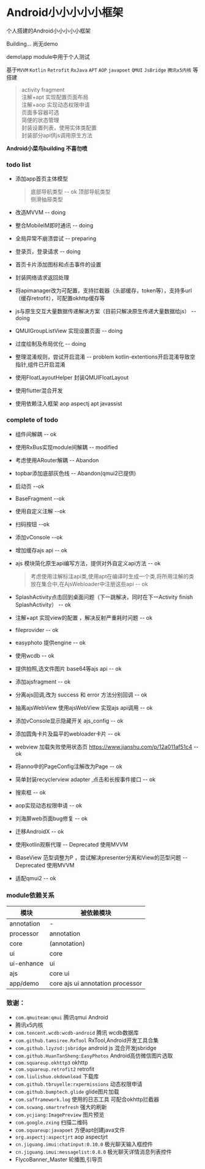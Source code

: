 # Android小小小小小框架
个人搭建的Android小小小小小框架 

Building...  尚无demo

demo\app module中用于个人测试

基于`MVVM` `Kotlin` `Retrofit` `RxJava` `APT` `AOP` `javapoet` `QMUI` `JsBridge` `腾讯x5内核` 等搭建

> activity fragment  
  注解+apt 实现配置页面布局  
  注解+aop 实现动态权限申请  
  页面多容器可选  
  简便的状态管理  
  封装设置列表，使用实体类配置  
  封装部分api供js调用原生方法

<b>Android小菜鸟building  不喜勿喷</b>


### todo list

- 添加app首页主体模型
    > 底部导航类型   --  ok
    > 顶部导航类型  
    > 侧滑抽屉类型
      
- 改造MVVM  --  doing  
- 整合MobileIM即时通讯  --  doing  
- 全局异常不崩溃尝试  --  preparing
- 登录页，登录请求  --  doing  
- 首页卡片添加图标和点击事件的设置
- 封装网络请求返回处理
- 将apimanager改为可配置，支持拦截器（头部缓存，token等），支持多url（缓存retrofit），可配置okhttp缓存等
- js与原生交互大量数据传递解决方案（目前只解决原生传递大量数据给js）  -- doing  
- QMUIGroupListView 实现设置页面  -- doing
- 过度绘制及布局优化 -- doing
- 整理混淆规则，尝试开启混淆  --  problem  kotlin-extentions开启混淆导致空指针,组件已开启混淆
- 使用FloatLayoutHelper 封装QMUIFloatLayout
- 使用flutter混合开发
- 使用依赖注入框架  aop  aspectj   apt  javassist


### complete of todo

- 组件间解耦  --  ok  
- 使用RxBus实现module间解耦  --  modified
- 考虑使用ARouter解耦  --  Abandon
- topbar添加底部灰色线 --  Abandon(qmui2已提供)
- 启动页  --ok 
- BaseFragment  --ok
- 使用自定义注解  --ok
- 扫码按钮  --ok
- 添加vConsole --ok
- 增加缓存ajs api -- ok
- ajs 模块简化原生api编写方法，提供对外自定义api方法 -- ok
    > 考虑使用注解标注api类,使用apt在编译时生成一个类,将所用注解的类放在集合中,在AjsWebloader中注册这些api  -- ok
    
- SplashActivity点击回到桌面问题（下一跳解决，同时在下一Activity finish SplashActivity）  -- ok
- 注解+apt 实现view的配置 ，解决反射严重耗时问题  -- ok
- fileprovider  --  ok
- easyphoto  提供engine  -- ok
- 使用wcdb  --  ok 
- 提供拍照,选文件图片 base64等ajs api -- ok
- 添加ajsfragment -- ok
- 分离ajs回调,改为 success 和 error 方法分别回调  --  ok
- 抽离ajsWebView 使用ajsWebView 实现ajs api调用  --  ok
- 添加vConsole显示隐藏开关 ajs_config  --  ok
- 添加圆角卡片及扁平的webloader卡片 -- ok
- webview 加载失败使用状态页 https://www.jianshu.com/p/12a011af51c4  --  ok
- 将anno中的PageConfig注解改为Page  --  ok
- 简单封装recyclerview adapter ,点击和长按事件接口  --  ok
- 搜索框  --  ok
- aop实现动态权限申请  --  ok  
- 刘海屏web页面bug修复  --  ok  
- 迁移AndroidX --  ok  
- 使用kotlin观察代理  --  Deprecated  使用MVVM  
- IBaseView 范型调整为P ，尝试解决presenter分离和View的范型问题  --  Deprecated  使用MVVM  
- 适配qmui2  --  ok  


### module依赖关系
|模块|被依赖模块|
|---|---|
|annotation|-|
|processor|annotation|
|core|(annotation)|
|ui|core|
|ui-enhance|ui|
|ajs|core ui|
|app/demo|core ajs ui annotation processor|


### 致谢：
- `com.qmuiteam:qmui` 腾讯qmui Android
- 腾讯x5内核
- `com.tencent.wcdb:wcdb-android` 腾讯 wcdb数据库
- `com.github.tamsiree.RxTool`  RxTool,Android开发工具合集
- `com.github.lzyzsd:jsbridge` android js 混合开发jsbridge
- `com.github.HuanTanSheng:EasyPhotos`  Android高仿微信图片选取
- `com.squareup.okhttp3`  okhttp
- `com.squareup.retrofit2` retrofit
- `com.liulishuo.okdownload` 下载库
- `com.github.tbruyelle:rxpermissions` 动态权限申请
- `com.github.bumptech.glide`  glide图片加载
- `com.safframework.log`  使用的日志工具 可配合okhttp拦截器
- `com.scwang.smartrefresh`  强大的刷新
- `com.ycjiang:ImagePreview` 图片预览
- `com.google.zxing`  扫描二维码
- `com.squareup:javapoet` 方便apt创建java文件
- `org.aspectj:aspectjrt` aop aspectjrt
- `cn.jiguang.imui:chatinput:0.10.0` 极光聊天输入框控件
- `cn.jiguang.imui:messagelist:0.8.0` 极光聊天详情消息列表控件
- FlycoBanner_Master 轮播图,引导页